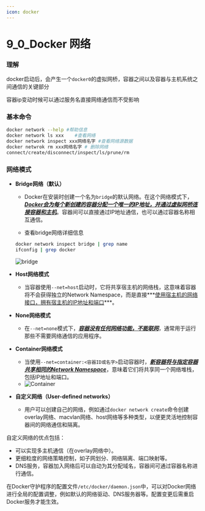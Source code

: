 ```yaml
---
icon: docker
---
```

# 9_0_Docker 网络

### 理解

docker启动后，会产生一个`docker0`的虚拟网桥，容器之间以及容器与主机系统之间通信的关键部分

容器ip变动时候可以通过服务名直接网络通信而不受影响

### 基本命令

```bash
docker network --help #帮助信息
docker network ls xxx    #查看网络
docker network inspect xxx网络名字 #查看网络源数据
docker netwrok rm xxx网络名字 # 删除网络
connect/create/disconnect/inspect/ls/prune/rm
```

### 网络模式

- **Bridge网络（默认）**

  - Docker在安装时创建一个名为`bridge`的默认网络。在这个网络模式下，***<u>Docker会为每个新创建的容器分配一个唯一的IP地址，并通过虚拟网桥连接容器和主机</u>***。容器间可以直接通过IP地址通信，也可以通过容器名称相互通信。

  - 查看bridge网络详细信息

  ```bash
  docker network inspect bridge | grep name
  ifconfig | grep docker
  ```

    ![bridge](/assets/image/docker/bridge.png)

- **Host网络模式**

  - 当容器使用`--net=host`启动时，它将共享宿主机的网络栈，这意味着容器将不会获得独立的Network Namespace，而是直接***<u>使用宿主机的网络接口，拥有宿主机的IP地址和端口</u>***。

- **None网络模式**

  - 在`--net=none`模式下，***<u>容器没有任何网络功能，不能联网</u>***，通常用于运行那些不需要网络通信的应用程序。

- **Container网络模式**

  - 当使用`--net=container:<容器ID或名字>`启动容器时，***<u>新容器将与指定容器共享相同的Network Namespace</u>***，意味着它们将共享同一个网络堆栈，包括IP地址和端口。
  - ![Container](/assets/image/docker/Container.png)

- **自定义网络（User-defined networks）**

  - 用户可以创建自己的网络，例如通过`docker network create`命令创建overlay网络、macvlan网络、host网络等多种类型，以便更灵活地控制容器间的网络通信和隔离。

自定义网络的优点包括：

- 可以实现多主机通信（在overlay网络中）。
- 更细粒度的网络策略控制，如子网划分、网络隔离、端口映射等。
- DNS服务，容器加入网络后可以自动为其分配域名，容器间可通过容器名称进行通信。

在Docker守护程序的配置文件`/etc/docker/daemon.json`中，可以对Docker网络进行全局的配置调整，例如默认的网络驱动、DNS服务器等。配置变更后需重启Docker服务才能生效。